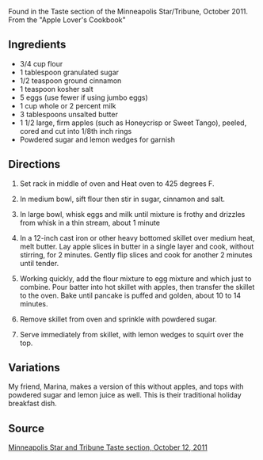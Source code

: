 <div id="wikitext">

Found in the Taste section of the Minneapolis Star/Tribune, October
2011. From the "Apple Lover's Cookbook"

<span id="ingredients"></span>

Ingredients
-----------

-   3/4 cup flour
-   1 tablespoon granulated sugar
-   1/2 teaspoon ground cinnamon
-   1 teaspoon kosher salt
-   5 eggs (use fewer if using jumbo eggs)
-   1 cup whole or 2 percent milk
-   3 tablespoons unsalted butter
-   1 1/2 large, firm apples (such as Honeycrisp or Sweet Tango),
    peeled, cored and cut into 1/8th inch rings
-   Powdered sugar and lemon wedges for garnish

<span id="directions"></span>

Directions
----------

1.  Set rack in middle of oven and Heat oven to 425 degrees F.
    <div class="vspace">

    </div>

2.  In medium bowl, sift flour then stir in sugar, cinnamon and salt.
    <div class="vspace">

    </div>

3.  In large bowl, whisk eggs and milk until mixture is frothy and
    drizzles from whisk in a thin stream, about 1 minute
    <div class="vspace">

    </div>

4.  In a 12-inch cast iron or other heavy bottomed skillet over medium
    heat, melt butter. Lay apple slices in butter in a single layer and
    cook, without stirring, for 2 minutes. Gently flip slices and cook
    for another 2 minutes until tender.
    <div class="vspace">

    </div>

5.  Working quickly, add the flour mixture to egg mixture and which just
    to combine. Pour batter into hot skillet with apples, then transfer
    the skillet to the oven. Bake until pancake is puffed and golden,
    about 10 to 14 minutes.
    <div class="vspace">

    </div>

6.  Remove skillet from oven and sprinkle with powdered sugar.
    <div class="vspace">

    </div>

7.  Serve immediately from skillet, with lemon wedges to squirt over the
    top.

<span id="variations"></span>

Variations
----------

My friend, Marina, makes a version of this without apples, and tops with
powdered sugar and lemon juice as well. This is their traditional
holiday breakfast dish.

<div class="vspace">

</div>

Source
------

[Minneapolis Star and Tribune Taste section, October 12,
2011](http://www.startribune.com/lifestyle/taste/recipes/131611308.html)

<div class="vspace">

</div>

</div>
